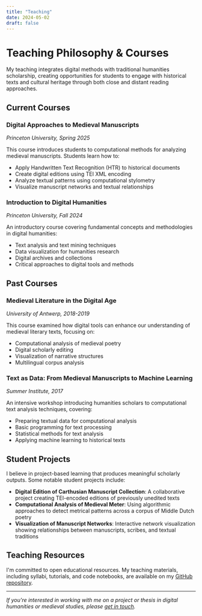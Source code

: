 ```yaml
---
title: "Teaching"
date: 2024-05-02
draft: false
---
```


# Teaching Philosophy & Courses

My teaching integrates digital methods with traditional humanities scholarship, creating opportunities for students to engage with historical texts and cultural heritage through both close and distant reading approaches.

## Current Courses

### Digital Approaches to Medieval Manuscripts
*Princeton University, Spring 2025*

This course introduces students to computational methods for analyzing medieval manuscripts. Students learn how to:
- Apply Handwritten Text Recognition (HTR) to historical documents
- Create digital editions using TEI XML encoding
- Analyze textual patterns using computational stylometry
- Visualize manuscript networks and textual relationships

### Introduction to Digital Humanities
*Princeton University, Fall 2024*

An introductory course covering fundamental concepts and methodologies in digital humanities:
- Text analysis and text mining techniques
- Data visualization for humanities research
- Digital archives and collections
- Critical approaches to digital tools and methods

## Past Courses

### Medieval Literature in the Digital Age
*University of Antwerp, 2018-2019*

This course examined how digital tools can enhance our understanding of medieval literary texts, focusing on:
- Computational analysis of medieval poetry
- Digital scholarly editing
- Visualization of narrative structures
- Multilingual corpus analysis

### Text as Data: From Medieval Manuscripts to Machine Learning
*Summer Institute, 2017*

An intensive workshop introducing humanities scholars to computational text analysis techniques, covering:
- Preparing textual data for computational analysis
- Basic programming for text processing
- Statistical methods for text analysis
- Applying machine learning to historical texts

## Student Projects

I believe in project-based learning that produces meaningful scholarly outputs. Some notable student projects include:

- **Digital Edition of Carthusian Manuscript Collection**: A collaborative project creating TEI-encoded editions of previously unedited texts
- **Computational Analysis of Medieval Meter**: Using algorithmic approaches to detect metrical patterns across a corpus of Middle Dutch poetry
- **Visualization of Manuscript Networks**: Interactive network visualization showing relationships between manuscripts, scribes, and textual traditions

## Teaching Resources

I'm committed to open educational resources. My teaching materials, including syllabi, tutorials, and code notebooks, are available on my [GitHub repository](https://github.com/whaverals/teaching-resources).

---

*If you're interested in working with me on a project or thesis in digital humanities or medieval studies, please [get in touch](mailto:wouter.haverals@princeton.edu).*